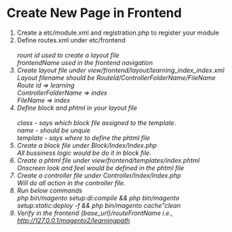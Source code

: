 # Create New Page in Frontend

1. Create a etc/module.xml and registration.php to register your module
2. Define routes.xml under etc/frontend<br>
    <i><route id="learning" frontName="learningpath"><br>
    rount id used to create a layout file<br>
    frontendName used in the frontend navigation<i>
3. Create layout file under view/frontend/layout/learning_index_index.xml<br>
    <i>Layout filename should be RouteId/ControllerFolderName/FileName<br>
    Route id => learning<br>
    ControllerFolderName => index<br>
    FileName => index</i>
4. Define block and phtml in your layout file<br>
    <i><block class="LearningPath\CreateFrontendPage\Block\Index\Index" name="learning_index_index" template="LearningPath_CreateFrontendPage::index.phtml" /><br>
    class - says which block file assigned to the template.<br>
    name - should be unquie<br>
    template - says where to define the phtml file</i>
5. Create a block file under Block/Index/Index.php<br>
   <i> All bussiness logic would be do it in block file.</i>
6. Create a phtml file under view/frontend/templates/index.phtml<br>
    <i>Onscreen look and feel would be defined in the phtml file </i>
7. Create a controller file under Controller/Index/Index.php <br>
    <i>Will do all action in the controller file.</i>
8. Run below commands<br>
    <i>php bin/magento setup:di:compile && php bin/magento setup:static:deploy -f && php bin/magento cache"clean<i>
9. Verify in the frontend {base_url}/routeFrontName i.e., http://127.0.0.1/magento2/learningpath

